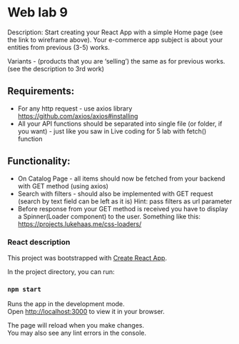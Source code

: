 # Web lab 9

Description: Start creating your React App with a simple Home page (see the link to wireframe above). Your e-commerce app subject is about your entities from previous (3-5) works.

Variants -  (products that you are ‘selling’) the same as for previous works. (see the description to 3rd work)

## Requirements:

- For any http request - use axios library
https://github.com/axios/axios#installing
- All your API functions should be separated into single file (or folder, if you want) - just like you saw in Live coding for 5 lab with fetch() function

## Functionality:

- On Catalog Page - all items should now be fetched from your backend with GET method (using axios)
- Search with filters - should also be implemented with GET request (search by text field can be left as it is)
Hint: pass filters as url parameter
- Before response from your GET method is received you have to display a Spinner(Loader component) to the user. Something like this: https://projects.lukehaas.me/css-loaders/

### React description

This project was bootstrapped with [Create React App](https://github.com/facebook/create-react-app).

In the project directory, you can run:

### `npm start`

Runs the app in the development mode.\
Open [http://localhost:3000](http://localhost:3000) to view it in your browser.

The page will reload when you make changes.\
You may also see any lint errors in the console.
